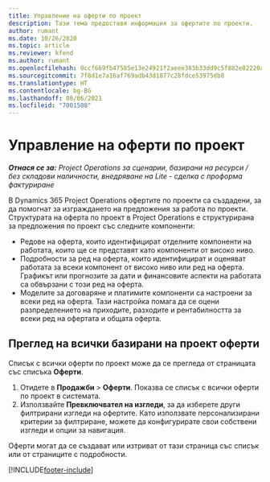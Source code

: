 ```yaml
---
title: Управление на оферти по проект
description: Тази тема предоставя информация за офертите по проекти.
author: rumant
ms.date: 10/26/2020
ms.topic: article
ms.reviewer: kfend
ms.author: rumant
ms.openlocfilehash: 0ccf669fb47585e13e24921f2aeee383b33dd9c5f882e82220a906f9b73bfcc4
ms.sourcegitcommit: 7f8d1e7a16af769adb43d1877c28fdce53975db8
ms.translationtype: HT
ms.contentlocale: bg-BG
ms.lasthandoff: 08/06/2021
ms.locfileid: "7001508"
---
```

# <a name="manage-project-quotes"></a>Управление на оферти по проект

_**Отнася се за:** Project Operations за сценарии, базирани на ресурси / без складови наличности, внедряване на Lite - сделка с проформа фактуриране_

В Dynamics 365 Project Operations офертите по проекти са създадени, за да помогнат за изграждането на предложения за работа по проекти. Структурата на оферта по проект в Project Operations е структурирана за предложения по проект със следните компоненти:

  - Редове на оферта, които идентифицират отделните компоненти на работата, които ще се представят като компоненти от високо ниво.
  - Подробности за ред на оферта, които идентифицират и оценяват работата за всеки компонент от високо ниво или ред на оферта. Графикът или прогнозите за дати и финансовите аспекти на работата са обвързани с този ред на оферта.
  - Моделите за договаряне и платимите компоненти са настроени за всеки ред на оферта. Тази настройка помага да се оцени разпределението на приходите, разходите и рентабилността за всеки ред на офертата и общата оферта.

## <a name="view-all-project-based-quotes"></a>Преглед на всички базирани на проект оферти

Списък с всички оферти по проект може да се прегледа от страницата със списъка **Оферти**. 

1. Отидете в **Продажби** > **Оферти**. Показва се списък с всички оферти по проект в системата. 
2. Използвайте **Превключвател на изгледи**, за да изберете други филтрирани изгледи на офертите. Като използвате персонализирани критерии за филтриране, можете да конфигурирате свои собствени изгледи и опции за навигация.

Оферти могат да се създават или изтриват от тази страница със списък или от страниците с подробности.


[!INCLUDE[footer-include](../../includes/footer-banner.md)]